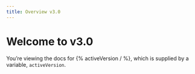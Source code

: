 ```yaml
---
title: Overview v3.0
---
```


# Welcome to v3.0

You’re viewing the docs for {% activeVersion / %}, which is supplied by a variable, `activeVersion`.